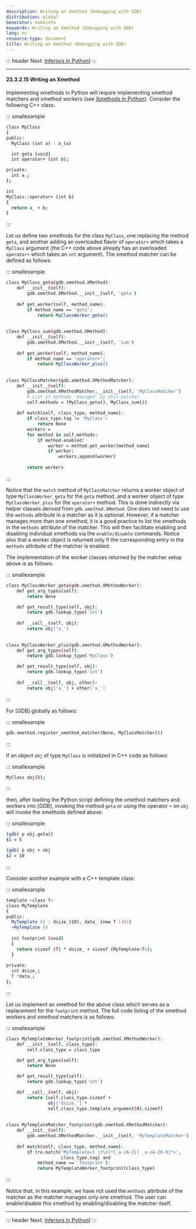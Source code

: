 ```yaml
---
description: Writing an Xmethod (Debugging with GDB)
distribution: global
Generator: makeinfo
keywords: Writing an Xmethod (Debugging with GDB)
lang: en
resource-type: document
title: Writing an Xmethod (Debugging with GDB)
---
```

::: header
Next: [Inferiors In Python](Inferiors-In-Python.html#Inferiors-In-Python)]
:::

---

#### 23.3.2.15 Writing an Xmethod

Implementing xmethods in Python will require implementing xmethod matchers and xmethod workers (see [Xmethods In Python](Xmethods-In-Python.html#Xmethods-In-Python)). Consider the following C++ class:

::: smallexample

```bash
class MyClass
{
public:
  MyClass (int a) : a_(a) 

  int geta (void) 
  int operator+ (int b);

private:
  int a_;
};

int
MyClass::operator+ (int b)
{
  return a_ + b;
}
```

:::

Let us define two xmethods for the class `MyClass`, one replacing the method `geta`, and another adding an overloaded flavor of `operator+` which takes a `MyClass` argument (the C++ code above already has an overloaded `operator+` which takes an `int` argument). The xmethod matcher can be defined as follows:

::: smallexample

```bash
class MyClass_geta(gdb.xmethod.XMethod):
    def __init__(self):
        gdb.xmethod.XMethod.__init__(self, 'geta')
 
    def get_worker(self, method_name):
        if method_name == 'geta':
            return MyClassWorker_geta()
 
 
class MyClass_sum(gdb.xmethod.XMethod):
    def __init__(self):
        gdb.xmethod.XMethod.__init__(self, 'sum')
 
    def get_worker(self, method_name):
        if method_name == 'operator+':
            return MyClassWorker_plus()
 
 
class MyClassMatcher(gdb.xmethod.XMethodMatcher):
    def __init__(self):
        gdb.xmethod.XMethodMatcher.__init__(self, 'MyClassMatcher')
        # List of methods 'managed' by this matcher
        self.methods = [MyClass_geta(), MyClass_sum()]
 
    def match(self, class_type, method_name):
        if class_type.tag != 'MyClass':
            return None
        workers = 
        for method in self.methods:
            if method.enabled:
                worker = method.get_worker(method_name)
                if worker:
                    workers.append(worker)
 
        return workers
```

:::

Notice that the `match` method of `MyClassMatcher` returns a worker object of type `MyClassWorker_geta` for the `geta` method, and a worker object of type `MyClassWorker_plus` for the `operator+` method. This is done indirectly via helper classes derived from `gdb.xmethod.XMethod`. One does not need to use the `methods` attribute in a matcher as it is optional. However, if a matcher manages more than one xmethod, it is a good practice to list the xmethods in the `methods` attribute of the matcher. This will then facilitate enabling and disabling individual xmethods via the `enable/disable` commands. Notice also that a worker object is returned only if the corresponding entry in the `methods` attribute of the matcher is enabled.

The implementation of the worker classes returned by the matcher setup above is as follows:

::: smallexample

```bash
class MyClassWorker_geta(gdb.xmethod.XMethodWorker):
    def get_arg_types(self):
        return None

    def get_result_type(self, obj):
        return gdb.lookup_type('int')
 
    def __call__(self, obj):
        return obj['a_']
 
 
class MyClassWorker_plus(gdb.xmethod.XMethodWorker):
    def get_arg_types(self):
        return gdb.lookup_type('MyClass')

    def get_result_type(self, obj):
        return gdb.lookup_type('int')
 
    def __call__(self, obj, other):
        return obj['a_'] + other['a_']
```

:::

For [GDB] globally as follows:

::: smallexample

```bash
gdb.xmethod.register_xmethod_matcher(None, MyClassMatcher())
```

:::

If an object `obj` of type `MyClass` is initialized in C++ code as follows:

::: smallexample

```bash
MyClass obj(5);
```

:::

then, after loading the Python script defining the xmethod matchers and workers into [GDB], invoking the method `geta` or using the operator `+` on `obj` will invoke the xmethods defined above:

::: smallexample

```bash
(gdb) p obj.geta()
$1 = 5

(gdb) p obj + obj
$2 = 10
```

:::

Consider another example with a C++ template class:

::: smallexample

```bash
template <class T>
class MyTemplate
{
public:
  MyTemplate () : dsize_(10), data_ (new T [10]) 
  ~MyTemplate () 
 
  int footprint (void)
  {
    return sizeof (T) * dsize_ + sizeof (MyTemplate<T>);
  }
 
private:
  int dsize_;
  T *data_;
};
```

:::

Let us implement an xmethod for the above class which serves as a replacement for the `footprint` method. The full code listing of the xmethod workers and xmethod matchers is as follows:

::: smallexample

```bash
class MyTemplateWorker_footprint(gdb.xmethod.XMethodWorker):
    def __init__(self, class_type):
        self.class_type = class_type

    def get_arg_types(self):
        return None

    def get_result_type(self):
        return gdb.lookup_type('int')

    def __call__(self, obj):
        return (self.class_type.sizeof +
                obj['dsize_'] *
                self.class_type.template_argument(0).sizeof)
 
 
class MyTemplateMatcher_footprint(gdb.xmethod.XMethodMatcher):
    def __init__(self):
        gdb.xmethod.XMethodMatcher.__init__(self, 'MyTemplateMatcher')
 
    def match(self, class_type, method_name):
        if (re.match('MyTemplate<[ \t\n]*[_a-zA-Z][ _a-zA-Z0-9]*>',
                     class_type.tag) and
            method_name == 'footprint'):
            return MyTemplateWorker_footprint(class_type)
```

:::

Notice that, in this example, we have not used the `methods` attribute of the matcher as the matcher manages only one xmethod. The user can enable/disable this xmethod by enabling/disabling the matcher itself.

---

::: header
Next: [Inferiors In Python](Inferiors-In-Python.html#Inferiors-In-Python)]
:::
